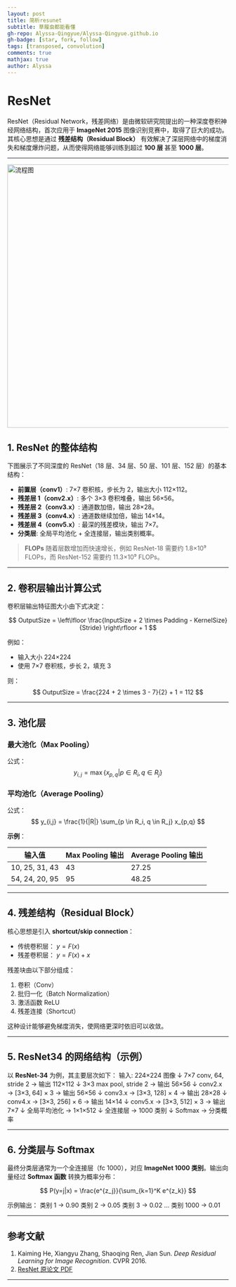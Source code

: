 ```yaml
---
layout: post
title: 简析resunet
subtitle: 草履虫都能看懂
gh-repo: Alyssa-Qingyue/Alyssa-Qingyue.github.io
gh-badge: [star, fork, follow]
tags: [transposed, convolution]
comments: true
mathjax: true
author: Alyssa
---
```

# ResNet

ResNet（Residual Network，残差网络）是由微软研究院提出的一种深度卷积神经网络结构，首次应用于 **ImageNet 2015** 图像识别竞赛中，取得了巨大的成功。其核心思想是通过 **残差结构（Residual Block）** 有效解决了深层网络中的梯度消失和梯度爆炸问题，从而使得网络能够训练到超过 **100 层** 甚至 **1000 层**。

---
<img src="https://github.com/user-attachments/assets/91cc8680-5f3e-4219-b813-83326e31281c" alt="流程图" style="width:600px; height:auto;" />


## 1. ResNet 的整体结构

下图展示了不同深度的 ResNet（18 层、34 层、50 层、101 层、152 层）的基本结构：

- **前置层（conv1）**: 7×7 卷积核，步长为 2，输出大小 112×112。
- **残差层 1（conv2.x）**: 多个 3×3 卷积堆叠，输出 56×56。
- **残差层 2（conv3.x）**: 通道数加倍，输出 28×28。
- **残差层 3（conv4.x）**: 通道数继续加倍，输出 14×14。
- **残差层 4（conv5.x）**: 最深的残差模块，输出 7×7。
- **分类层**: 全局平均池化 + 全连接层，输出类别概率。

> **FLOPs** 随着层数增加而快速增长，例如 ResNet-18 需要约 1.8×10⁹ FLOPs，而 ResNet-152 需要约 11.3×10⁹ FLOPs。

---

## 2. 卷积层输出计算公式

卷积层输出特征图大小由下式决定：

$$
OutputSize = \left\lfloor \frac{InputSize + 2 \times Padding - KernelSize}{Stride} \right\rfloor + 1
$$

例如：
- 输入大小 224×224
- 使用 7×7 卷积核，步长 2，填充 3

则：
$$
OutputSize = \frac{224 + 2 \times 3 - 7}{2} + 1 = 112
$$

---

## 3. 池化层

### 最大池化（Max Pooling）

公式：
$$
y_{i,j} = \max\{x_{p,q} | p \in R_i, q \in R_j\}
$$

### 平均池化（Average Pooling）

公式：
$$
y_{i,j} = \frac{1}{|R|} \sum_{p \in R_i, q \in R_j} x_{p,q}
$$

**示例**：

| 输入值 | Max Pooling 输出 | Average Pooling 输出 |
|--------|----------------|--------------------|
| 10, 25, 31, 43 | 43 | 27.25 |
| 54, 24, 20, 95 | 95 | 48.25 |

---

## 4. 残差结构（Residual Block）

核心思想是引入 **shortcut/skip connection**：

- 传统卷积层： $y = F(x)$
- 残差卷积层： $y = F(x) + x$

残差块由以下部分组成：
1. 卷积（Conv）
2. 批归一化（Batch Normalization）
3. 激活函数 ReLU
4. 残差连接（Shortcut）

这种设计能够避免梯度消失，使网络更深时依旧可以收敛。

---

## 5. ResNet34 的网络结构（示例）

以 **ResNet-34** 为例，其主要层次如下：
输入: 224×224 图像
↓
7×7 conv, 64, stride 2 → 输出 112×112
↓
3×3 max pool, stride 2 → 输出 56×56
↓
conv2.x → [3×3, 64] × 3 → 输出 56×56
↓
conv3.x → [3×3, 128] × 4 → 输出 28×28
↓
conv4.x → [3×3, 256] × 6 → 输出 14×14
↓
conv5.x → [3×3, 512] × 3 → 输出 7×7
↓
全局平均池化 → 1×1×512
↓
全连接层 → 1000 类别
↓
Softmax → 分类概率

---

## 6. 分类层与 Softmax

最终分类层通常为一个全连接层（fc 1000），对应 **ImageNet 1000 类别**。输出向量经过 **Softmax 函数** 转换为概率分布：

$$
P(y=j|x) = \frac{e^{z_j}}{\sum_{k=1}^K e^{z_k}}
$$

示例输出：
类别 1 → 0.90
类别 2 → 0.05
类别 3 → 0.02
...
类别 1000 → 0.01

---

## 参考文献
1. Kaiming He, Xiangyu Zhang, Shaoqing Ren, Jian Sun. *Deep Residual Learning for Image Recognition*. CVPR 2016.
2. [ResNet 原论文 PDF](https://arxiv.org/abs/1512.03385)

---
